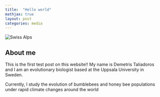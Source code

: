 ```yaml
---
title:  "Hello world"
mathjax: true
layout: post
categories: media
---
```


![Swiss Alps](https://cdn.britannica.com/18/240418-050-38F9D3A5/plasterer-bee-Colletes-daviesanus.jpg)


## About me

This is the first test post on this website!! My name is Demetris Taliadoros and I am an evolutionary biologist based at the Uppsala University in Sweden.

Currently, I study the evolution of bumblebees and honey bee populations under rapid climate changes around the world